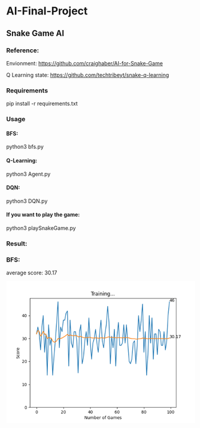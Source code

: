 # AI-Final-Project
## Snake Game AI

### Reference:
Envionment: https://github.com/craighaber/AI-for-Snake-Game

Q Learning state: https://github.com/techtribeyt/snake-q-learning

### Requirements

pip install -r requirements.txt

### Usage

#### BFS:

python3 bfs.py

#### Q-Learning:

python3 Agent.py

#### DQN:

python3 DQN.py

#### If you want to play the game:

python3 playSnakeGame.py

### Result:

### BFS:

average score: 30.17

![alt text](https://github.com/chi1027/AI-Final-Project/blob/main/image/BFS.png)



